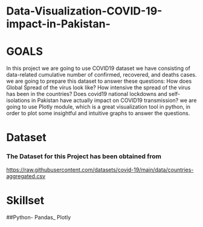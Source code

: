 # Data-Visualization-COVID-19-impact-in-Pakistan-
# GOALS
In this project we are going to use COVID19 dataset we have consisting of data-related cumulative number of confirmed, recovered, and deaths cases. we are going to prepare this dataset to answer these questions: How does Global Spread of the virus look like? How intensive the spread of the virus has been in the countries? Does covid19 national lockdowns and self-isolations in Pakistan have actually impact on COVID19 transmission? we are going to use Plotly module, which is a great visualization tool in python, in order to plot some insightful and intuitive graphs to answer the questions.    

# Dataset
### The Dataset for this Project has been obtained from
https://raw.githubusercontent.com/datasets/covid-19/main/data/countries-aggregated.csv

# Skillset
##Python- Pandas_ Plotly
